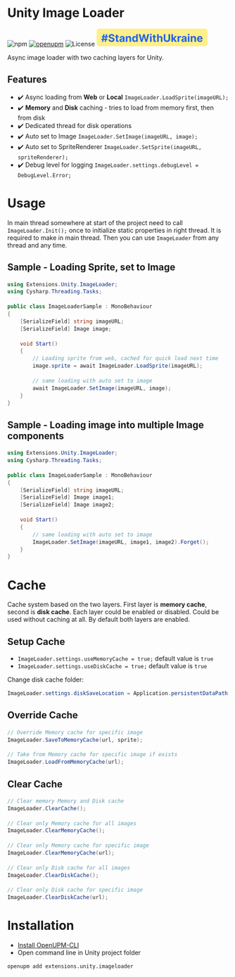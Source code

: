# Unity Image Loader

![npm](https://img.shields.io/npm/v/extensions.unity.imageloader) [![openupm](https://img.shields.io/npm/v/extensions.unity.imageloader?label=openupm&registry_uri=https://package.openupm.com)](https://openupm.com/packages/extensions.unity.imageloader/) ![License](https://img.shields.io/github/license/IvanMurzak/Unity-ImageLoader) [![Stand With Ukraine](https://raw.githubusercontent.com/vshymanskyy/StandWithUkraine/main/badges/StandWithUkraine.svg)](https://stand-with-ukraine.pp.ua)

Async image loader with two caching layers for Unity.

## Features

- ✔️ Async loading from **Web** or **Local** `ImageLoader.LoadSprite(imageURL);`
- ✔️ **Memory** and **Disk** caching - tries to load from memory first, then from disk
- ✔️ Dedicated thread for disk operations
- ✔️ Auto set to Image `ImageLoader.SetImage(imageURL, image);`
- ✔️ Auto set to SpriteRenderer `ImageLoader.SetSprite(imageURL, spriteRenderer);`
- ✔️ Debug level for logging `ImageLoader.settings.debugLevel = DebugLevel.Error;`

# Usage

In main thread somewhere at start of the project need to call `ImageLoader.Init();` once to initialize static properties in right thread. It is required to make in main thread. Then you can use `ImageLoader` from any thread and any time.

## Sample - Loading Sprite, set to Image

``` C#
using Extensions.Unity.ImageLoader;
using Cysharp.Threading.Tasks;

public class ImageLoaderSample : MonoBehaviour
{
    [SerializeField] string imageURL;
    [SerializeField] Image image;

    void Start()
    {
        // Loading sprite from web, cached for quick load next time
        image.sprite = await ImageLoader.LoadSprite(imageURL);

        // same loading with auto set to image
        await ImageLoader.SetImage(imageURL, image);
    }
}
```

## Sample - Loading image into multiple Image components

``` C#
using Extensions.Unity.ImageLoader;
using Cysharp.Threading.Tasks;

public class ImageLoaderSample : MonoBehaviour
{
    [SerializeField] string imageURL;
    [SerializeField] Image image1;
    [SerializeField] Image image2;

    void Start()
    {
        // same loading with auto set to image
        ImageLoader.SetImage(imageURL, image1, image2).Forget();
    }
}
```

# Cache

Cache system based on the two layers. First layer is **memory cache**, second is **disk cache**. Each layer could be enabled or disabled. Could be used without caching at all. By default both layers are enabled.

## Setup Cache

- `ImageLoader.settings.useMemoryCache = true;` default value is `true`
- `ImageLoader.settings.useDiskCache = true;` default value is `true`
  
Change disk cache folder:

``` C#
ImageLoader.settings.diskSaveLocation = Application.persistentDataPath + "/myCustomFolder";
```

## Override Cache

``` C#
// Override Memory cache for specific image
ImageLoader.SaveToMemoryCache(url, sprite);

// Take from Memory cache for specific image if exists
ImageLoader.LoadFromMemoryCache(url);
```


## Clear Cache

``` C#
// Clear memory Memory and Disk cache
ImageLoader.ClearCache();

// Clear only Memory cache for all images
ImageLoader.ClearMemoryCache();

// Clear only Memory cache for specific image
ImageLoader.ClearMemoryCache(url);

// Clear only Disk cache for all images
ImageLoader.ClearDiskCache();

// Clear only Disk cache for specific image
ImageLoader.ClearDiskCache(url);
```

# Installation

- [Install OpenUPM-CLI](https://github.com/openupm/openupm-cli#installation)
- Open command line in Unity project folder

``` CLI
openupm add extensions.unity.imageloader
```
